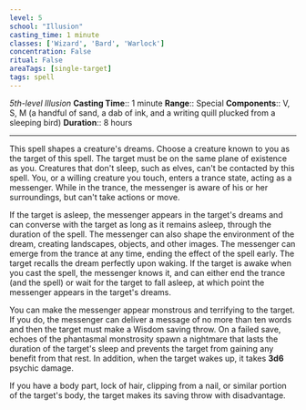 ```yaml
---
level: 5
school: "Illusion"
casting_time: 1 minute
classes: ['Wizard', 'Bard', 'Warlock']
concentration: False
ritual: False
areaTags: [single-target]
tags: spell
---
```


_5th-level Illusion_
**Casting Time**:: 1 minute
**Range**:: Special
**Components**:: V, S, M (a handful of sand, a dab of ink, and a writing quill plucked from a sleeping bird)
**Duration**:: 8 hours

---

This spell shapes a creature's dreams. Choose a creature known to you as the target of this spell. The target must be on the same plane of existence as you. Creatures that don't sleep, such as elves, can't be contacted by this spell. You, or a willing creature you touch, enters a trance state, acting as a messenger. While in the trance, the messenger is aware of his or her surroundings, but can't take actions or move.

If the target is asleep, the messenger appears in the target's dreams and can converse with the target as long as it remains asleep, through the duration of the spell. The messenger can also shape the environment of the dream, creating landscapes, objects, and other images. The messenger can emerge from the trance at any time, ending the effect of the spell early. The target recalls the dream perfectly upon waking. If the target is awake when you cast the spell, the messenger knows it, and can either end the trance (and the spell) or wait for the target to fall asleep, at which point the messenger appears in the target's dreams.

You can make the messenger appear monstrous and terrifying to the target. If you do, the messenger can deliver a message of no more than ten words and then the target must make a Wisdom saving throw. On a failed save, echoes of the phantasmal monstrosity spawn a nightmare that lasts the duration of the target's sleep and prevents the target from gaining any benefit from that rest. In addition, when the target wakes up, it takes **3d6** psychic damage.

If you have a body part, lock of hair, clipping from a nail, or similar portion of the target's body, the target makes its saving throw with disadvantage.



